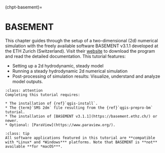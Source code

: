 (chpt-basement)=
# BASEMENT

This chapter guides through the setup of a two-dimensional (2d) numerical simulation with the freely available software BASEMENT v3.1.1 developed at the ETH Zurich (Switzerland). Visit their [website](https://basement.ethz.ch/) to download the program and read the detailed documentation. This tutorial features:

* Setting up a 2d hydrodynamic, steady model
* Running a steady hydrodynamic 2d numerical simulation
* Post-processing of simulation results: Visualize, understand and analyze model outputs.

```{admonition} Requirements
:class: attention
Completing this tutorial requires:

* The installation of {ref}`qgis-install`.
* The {term}`SMS 2dm` file resulting from the {ref}`qgis-prepro-bm` tutorial.
* The installation of [BASEMENT v3.1.1](https://basement.ethz.ch/) or newer.
* Optional: [ParaView](https://www.paraview.org/).
```

```{admonition} Platform compatibility
:class: tip
All software applications featured in this tutorial are **compatible with *Linux* and *Windows*** platforms. Note that BASEMENT is **not** available **for *macOS***.
```
